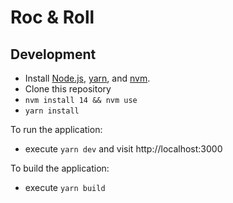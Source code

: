 # Roc & Roll

## Development

- Install [Node.js](https://nodejs.org/en/), [yarn](https://yarnpkg.com/), and [nvm](https://github.com/nvm-sh/nvm).
- Clone this repository
- `nvm install 14 && nvm use`
- `yarn install`

To run the application:

- execute `yarn dev` and visit http://localhost:3000

To build the application:

- execute `yarn build`